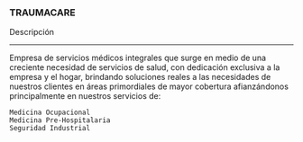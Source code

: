 <h3>TRAUMACARE</h3>

<p>Descripción</p>
<hr>
<p>
	Empresa de servicios médicos integrales que surge en medio de
	una creciente necesidad de servicios de salud, con dedicación exclusiva
	a la empresa y el hogar, brindando soluciones reales a las necesidades
	de nuestros clientes en áreas primordiales de mayor cobertura
	afianzándonos principalmente en nuestros servicios de:

	Medicina Ocupacional
	Medicina Pre-Hospitalaria
	Seguridad Industrial
</p>